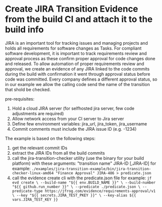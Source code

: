 # Create JIRA Transition Evidence from the build CI and attach it to the build info
JIRA is an important tool for tracking issues and managing projects and holds all requirements for software changes as Tasks.
For compliant software development, it is important to track requirements review and approval process as these confirm proper approval for code changes done and released.
To allow automation of proper requirements review and approval, we create an evidence of any JIRA linked to the code commits during the build with confirmation it went through approval status before code was committed. 
Every company defines a different approval status, so in our example we allow the calling code send the name of the transition that shold be checked. 

pre-requisites:
1. Hold a cloud JIRA server (for selfhosted jira server, few code adjustments are required)
2. Allow network access from your CI server to Jira server
3. Define few environment variables: jira_url, jira_token, jira_username
4. Commit comments must include the JIRA issue ID (e.g. <jira-project-key>-1234)

The example is based on the following steps:
1. get the relevant commit IDs
2. extract the JIRA IDs from all the build commits
3. call the jira-transition-checker utility (use the binary for your build platform) with these arguments: "transition name" JIRA-ID [,JIRA-ID]
for example:
 ``./examples/jira-transition-example/bin/jira-transition-checker-linux-amd64 "Finance Approval" JIRA-486 > predicate.json``               
4. call the evidence create cli with the predicate.json file
for example:
``jf evd create \
                  --build-name "${{ env.BUILD_NAME }}" \
                  --build-number "${{ github.run_number }}" \
                  --predicate ./predicate.json \
                  --predicate-type https://jfrog.com/evidence/requirements-approval/v1 \
                  --key "${{ secrets.JIRA_TEST_PKEY }}" \
                  --key-alias ${{ vars.JIRA_TEST_KEY }}``
